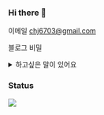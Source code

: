 ### Hi there 👋

이메일
chj6703@gmail.com

블로그
비밀


<details>
  <summary>하고싶은 말이 있어요</summary>
  <ul>
    <li>뻥이에요.</li>
  </ul>
</details>

<h3>Status</h3>

<img src="https://github-readme-stats.vercel.app/api/top-langs/?username=vact19&layout=compact&theme=blue"/>






<!--
**vact19/vact19** is a ✨ _special_ ✨ repository because its `README.md` (this file) appears on your GitHub profile.
Here are some ideas to get you started:

- 🔭 I’m currently working on ...
- 🌱 I’m currently learning ...
- 👯 I’m looking to collaborate on ...
- 🤔 I’m looking for help with ...
- 💬 Ask me about ...
- 📫 How to reach me: ...
- 😄 Pronouns: ...
- ⚡ Fun fact: ...
-->
